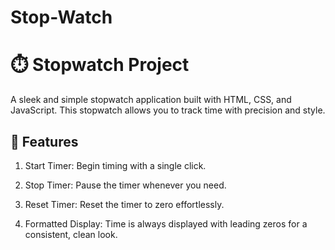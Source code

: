 # Stop-Watch

# ⏱️ Stopwatch Project
A sleek and simple stopwatch application built with HTML, CSS, and JavaScript. This stopwatch allows you to track time with precision and style.

## 🌟 Features

1. Start Timer: Begin timing with a single click.

2. Stop Timer: Pause the timer whenever you need.

3. Reset Timer: Reset the timer to zero effortlessly.

4. Formatted Display: Time is always displayed with leading zeros for a consistent, clean look.
